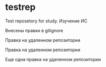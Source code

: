 # testrep #
Test reposetory for study.
Изучение ИС

Внесены правки в gitignore

Правка на удаленном репозитории

Правка на удаленном репозитории

Еще одна правка на удаленном репозитории
